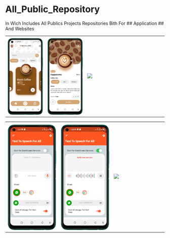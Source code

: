 # All_Public_Repository
 In Wich Includes All Publics Projects Repositories
 Bith For ## Application ## And Websites


 <table style='border:none;width:100%'>
  <td style='width:24%;'>

   <img style='width:100%;' src='coffee1.png'>
  </td>
  <td style='width:24%;'>

  <img style='width:100%;' src='coffee2.png'>
  </td>
   <td style='width:48%;'>

  <img style='width:100%;' src='coffee_ui_gif_tempword.gif'>
  </td>
</table>




<table style='border:none;width:100%'>
  <td style='width:24%;'>

   <img style='width:100%;' src='speech_to_text1.png'>
  </td>
  <td style='width:24%;'>

  <img style='width:100%;' src='speech_to_text2.png'>
  </td>
   <td style='width:24%;'>

  <img style='width:100%;' src='speech_to_text.png'>
  </td>
   </td>
 
</table>
